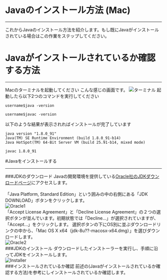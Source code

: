 # Javaのインストール方法 (Mac)
* * * *
これからJavaのインストール方法を紹介します。もし既にJavaがインストールされている場合はこの作業をステップしてください。

# Javaがインストールされているか確認する方法
* * * *
Macのターミナルを起動してください
こんな感じの画面です。
![ターミナル](https://github.com/flatfisher/textbook-java/blob/master/material/img/introduction/terminal.png?raw=true "Terminal")
起動したら以下2つのコマンドを実行してください

```
username$java -version
```

```
username$javac -version
```

以下のような結果が表示されればインストールが完了しています

```
java version "1.8.0_91"
Java(TM) SE Runtime Environment (build 1.8.0_91-b14)
Java HotSpot(TM) 64-Bit Server VM (build 25.91-b14, mixed mode)
```

```
javac 1.8.0_91
```

#Javaをインストールする
* * * *
###JDKのダウンロード
Javaの開発環境を提供している[Oracle社のJDKダウンロードページ](http://www.oracle.com/technetwork/java/javase/downloads/index.html)にアクセスします。<br>
<br>
「Java Platform, Standard Edition」という囲みの中の右側にある「JDK DOWNLOAD」ボタンをクリックします。
<br>
![Oracle1](https://github.com/flatfisher/textbook-java/blob/master/material/img/introduction/oracle1.png?raw=true "Oracle1")
<br>
「Accept License Agreement」と「Decline License Agreement」の２つの選択ボタンが並んでいます。初期状態では「Decline...」が選択されていますが、「Accept...」をクリックします。
選択ボタンの下にOS別に並ぶダウンロードリンクの中から、「Mac OS X x64（jdk-8u??-macosx-x64.dmg）」を選びダウンロードします。
<br>
![Oracle2](https://github.com/flatfisher/textbook-java/blob/master/material/img/introduction/oracle2.png?raw=true "Oracle2")
<br>
###JDKのインストール
ダウンロードしたインストーラーを実行し、手順に沿ってJDKをインストールします。
<br>
![Installer](https://github.com/flatfisher/textbook-java/blob/master/material/img/introduction/installer.png?raw=true "Installer")
<br>
###インストールされているか確認
前述の(Javaがインストールされているか確認する方法)を参考にしインストールされているか確認します。
